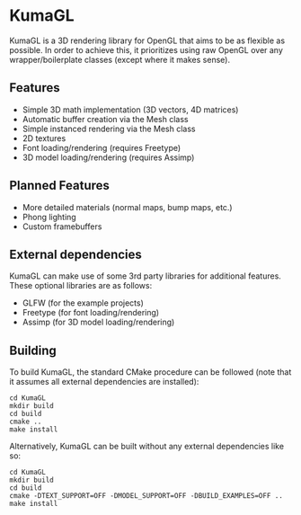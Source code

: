 # KumaGL
KumaGL is a 3D rendering library for OpenGL that aims to be as flexible as possible. In order to achieve this, it prioritizes using raw OpenGL over any wrapper/boilerplate classes (except where it makes sense).

## Features
* Simple 3D math implementation (3D vectors, 4D matrices)
* Automatic buffer creation via the Mesh class
* Simple instanced rendering via the Mesh class
* 2D textures
* Font loading/rendering (requires Freetype)
* 3D model loading/rendering (requires Assimp)

## Planned Features
* More detailed materials (normal maps, bump maps, etc.)
* Phong lighting
* Custom framebuffers

## External dependencies
KumaGL can make use of some 3rd party libraries for additional features. These optional libraries are as follows:
* GLFW (for the example projects)
* Freetype (for font loading/rendering)
* Assimp (for 3D model loading/rendering)

## Building
To build KumaGL, the standard CMake procedure can be followed (note that it assumes all external dependencies are installed):
```
cd KumaGL
mkdir build
cd build
cmake ..
make install
```

Alternatively, KumaGL can be built without any external dependencies like so:
```
cd KumaGL
mkdir build
cd build
cmake -DTEXT_SUPPORT=OFF -DMODEL_SUPPORT=OFF -DBUILD_EXAMPLES=OFF ..
make install
```
